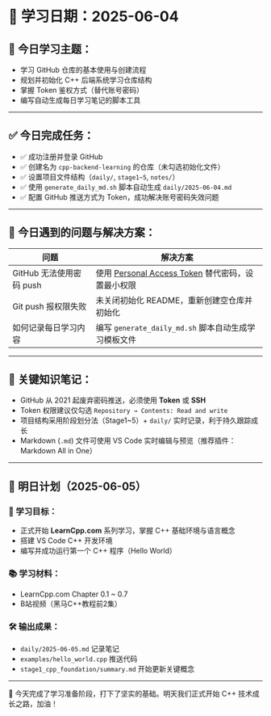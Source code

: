 # 📅 学习日期：2025-06-04

## 📌 今日学习主题：

- 学习 GitHub 仓库的基本使用与创建流程
- 规划并初始化 C++ 后端系统学习仓库结构
- 掌握 Token 鉴权方式（替代账号密码）
- 编写自动生成每日学习笔记的脚本工具

---

## ✅ 今日完成任务：

- ✅ 成功注册并登录 GitHub
- ✅ 创建名为 `cpp-backend-learning` 的仓库（未勾选初始化文件）
- ✅ 设置项目文件结构（`daily/`, `stage1~5`, `notes/`）
- ✅ 使用 `generate_daily_md.sh` 脚本自动生成 `daily/2025-06-04.md`
- ✅ 配置 GitHub 推送方式为 Token，成功解决账号密码失效问题

---

## 🤔 今日遇到的问题与解决方案：

| 问题 | 解决方案 |
|------|----------|
| GitHub 无法使用密码 push | 使用 [Personal Access Token](https://github.com/settings/tokens) 替代密码，设置最小权限 |
| Git push 报权限失败 | 未关闭初始化 README，重新创建空仓库并初始化 |
| 如何记录每日学习内容 | 编写 `generate_daily_md.sh` 脚本自动生成学习模板文件 |

---

## 📓 关键知识笔记：

- GitHub 从 2021 起废弃密码推送，必须使用 **Token** 或 **SSH**
- Token 权限建议仅勾选 `Repository → Contents: Read and write`
- 项目结构采用阶段划分法（Stage1~5）+ `daily/` 实时记录，利于持久跟踪成长
- Markdown (`.md`) 文件可使用 VS Code 实时编辑与预览（推荐插件：Markdown All in One）

---

## 🚀 明日计划（2025-06-05）

### 🎯 学习目标：
- 正式开始 **LearnCpp.com** 系列学习，掌握 C++ 基础环境与语言概念
- 搭建 VS Code C++ 开发环境
- 编写并成功运行第一个 C++ 程序（Hello World）

### 📚 学习材料：
- LearnCpp.com Chapter 0.1 ~ 0.7
- B站视频（黑马C++教程前2集）

### 🛠 输出成果：
- `daily/2025-06-05.md` 记录笔记
- `examples/hello_world.cpp` 推送代码
- `stage1_cpp_foundation/summary.md` 开始更新关键概念

---

🎉 今天完成了学习准备阶段，打下了坚实的基础。明天我们正式开始 C++ 技术成长之路，加油！
